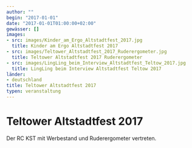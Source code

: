 ```yaml
---
author: ""
begin: "2017-01-01"
date: "2017-01-01T01:00:00+02:00"
gewässer: []
images:
- src: images/Kinder_am_Ergo_Altstadtfest_2017.jpg
  title: Kinder am Ergo Altstadtfest 2017
- src: images/Teltower_Altstadtfest_2017_Ruderergometer.jpg
  title: Teltower Altstadtfest 2017 Ruderergometer
- src: images/LingLing_beim_Interview_Altstadtfest_Teltow_2017.jpg
  title: LingLing beim Interview Altstadtfest Teltow 2017
länder: 
- deutschland
title: Teltower Altstadtfest 2017
typen: veranstaltung
---
```



# Teltower Altstadtfest 2017


Der RC KST mit Werbestand und Ruderergometer vertreten.
